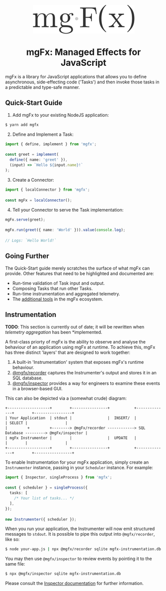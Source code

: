 <div align="center">

![mgfx](./website/static/img/logo.png 'mgfx')

# mgFx: Managed Effects for JavaScript

</div>

mgFx is a library for JavaScript applications that allows you to define asynchronous, side-effecting code ('Tasks') and
then invoke those tasks in a predictable and type-safe manner.

## Quick-Start Guide

1. Add mgFx to your existing NodeJS application:

```bash
$ yarn add mgfx
```

2. Define and Implement a Task:

```typescript
import { define, implement } from 'mgfx';

const greet = implement(
  define({ name: 'greet' }),
  (input) => `Hello ${input.name}!`
);
```

3. Create a Connector:

```typescript
import { localConnector } from 'mgfx';

const mgFx = localConnector();
```

4. Tell your Connector to serve the Task implementation:

```typescript
mgFx.serve(greet);

mgFx.run(greet({ name: 'World' })).value(console.log);

// Logs: `Hello World!`
```

## Going Further

The Quick-Start guide merely scratches the surface of what mgFx can provide. Other features that need to be highlighted
and documented are:

- Run-time validation of Task input and output.
- Composing Tasks that run other Tasks.
- Run-time instrumentation and aggregated telemetry.
- The [additional tools](./packages) in the mgFx ecosystem.

## Instrumentation

**TODO**: This section is currently out of date; it will be rewritten when _telemetry aggregation_ has been
\*implemented.

A first-class priorty of mgFx is the ability to observe and analyse the behaviour of an application using mgFx at
runtime. To achieve this, mgFx has three distinct 'layers' that are designed to work together:

1. A built-in 'Instrumentation' system that exposes mgFx's runtime behaviour.
2. [@mgfx/recorder](./packages/recorder) captures the Instrumenter's output and stores it in an SQL database.
3. [@mgfx/inspector](./packages/inspector/README.md) provides a way for engineers to examine these events in a
   browser-based GUI.

This can also be depicted via a (somewhat crude) diagram:

```
+-------------------+        +----------------+           +--------------+        +-----------------+
| Your Application  | stdout |                |  INSERT/  |              | SELECT |                 |
|         +         +--------> @mgFx/recorder ------------> SQL Database ---------> @mgFx/inspector |
| mgFx Instrumenter |        |                |  UPDATE   |              |        |                 |
+-------------------+        +----------------+           +--------------+        +-----------------+
```

To enable Instrumentation for your mgFx application, simply create an `Instrumenter` instance, passing in your
`Scheduler` instance. For example:

```typescript
import { Inspector, singleProcess } from 'mgfx';

const { scheduler } = singleProcess({
  tasks: [
    /* Your list of tasks... */
  ],
});

new Instrumenter({ scheduler });
```

When you run your application, the Instrumenter will now emit structured messages to `stdout`. It is possible to pipe
this output into `@mgfx/recorder`, like so:

```bash
$ node your-app.js | npx @mgfx/recorder sqlite mgfx-instrumentation.db
```

You may then use `@mgfx/inspector` to review events by pointing it to the same file:

```bash
$ npx @mgfx/inspector sqlite mgfx-instrumentation.db
```

Please consult the [Inspector documentation](./packages/inspector/README.md) for further information.
